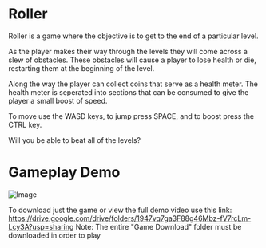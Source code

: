 # Roller
Roller is a game where the objective is to get to the end of a particular level.

As the player makes their way through the levels they will come across a slew of obstacles.
These obstacles will cause a player to lose health or die, restarting them at the beginning of the level.

Along the way the player can collect coins that serve as a health meter.
The health meter is seperated into sections that can be consumed to give the player a small boost of speed.

To move use the WASD keys, to jump press SPACE, and to boost press the CTRL key.

Will you be able to beat all of the levels?


# Gameplay Demo
![Image](https://user-images.githubusercontent.com/42820224/51414043-e3236b80-1b25-11e9-81e6-ee98aae89d49.gif)

To download just the game or view the full demo video use this link:
https://drive.google.com/drive/folders/1947vq7ga3F88g46Mbz-fV7rcLm-Lcy3A?usp=sharing
Note: The entire "Game Download" folder must be downloaded in order to play
